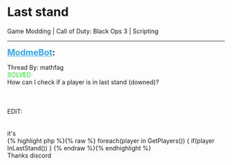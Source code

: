 # Last stand
Game Modding | Call of Duty: Black Ops 3 | Scripting

---
<strong style="font-size: 1.4em;"><span style="text-decoration: underline;text-decoration-color: #34a7f9;"><span style="color:#34a7f9;">ModmeBot</span></span>:</strong>

<p>Thread By: mathfag<br /><span style="color:#00ff00;">SOLVED</span><br />How can I check if a player is in last stand (downed)?<br /> <br /> <br /> <br />EDIT:<br /> <br /> <br />it&#39;s <br />{% highlight php %}{% raw %}
foreach(player in GetPlayers())
{
if(player InLastStand())
}
{% endraw %}{% endhighlight %}
 <br />Thanks discord</p>
